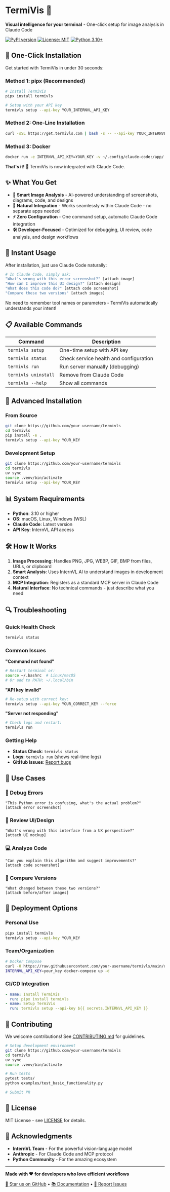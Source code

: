 # TermiVis 🚀

**Visual intelligence for your terminal** - One-click setup for image analysis in Claude Code

[![PyPI version](https://badge.fury.io/py/termivls.svg)](https://badge.fury.io/py/termivls)
[![License: MIT](https://img.shields.io/badge/License-MIT-yellow.svg)](https://opensource.org/licenses/MIT)
[![Python 3.10+](https://img.shields.io/badge/python-3.10+-blue.svg)](https://www.python.org/downloads/)

## 🎯 One-Click Installation

Get started with TermiVis in under 30 seconds:

### Method 1: pipx (Recommended)
```bash
# Install TermiVis
pipx install termivls

# Setup with your API key
termivls setup --api-key YOUR_INTERNVL_API_KEY
```

### Method 2: One-Line Installation
```bash
curl -sSL https://get.termivls.com | bash -s -- --api-key YOUR_INTERNVL_API_KEY
```

### Method 3: Docker
```bash
docker run -e INTERNVL_API_KEY=YOUR_KEY -v ~/.config/claude-code:/app/.claude-config termivls/termivls
```

**That's it!** 🎉 TermiVis is now integrated with Claude Code.

## ✨ What You Get

- **🧠 Smart Image Analysis** - AI-powered understanding of screenshots, diagrams, code, and designs
- **🔄 Natural Integration** - Works seamlessly within Claude Code - no separate apps needed
- **⚡ Zero Configuration** - One command setup, automatic Claude Code integration
- **🛠️ Developer-Focused** - Optimized for debugging, UI review, code analysis, and design workflows

## 🚀 Instant Usage

After installation, just use Claude Code naturally:

```bash
# In Claude Code, simply ask:
"What's wrong with this error screenshot?" [attach image]
"How can I improve this UI design?" [attach design]
"What does this code do?" [attach code screenshot]
"Compare these two versions" [attach images]
```

No need to remember tool names or parameters - TermiVis automatically understands your intent!

## 📋 Available Commands

| Command | Description |
|---------|-------------|
| `termivls setup` | One-time setup with API key |
| `termivls status` | Check service health and configuration |
| `termivls run` | Run server manually (debugging) |
| `termivls uninstall` | Remove from Claude Code |
| `termivls --help` | Show all commands |

## 🔧 Advanced Installation

### From Source
```bash
git clone https://github.com/your-username/termivls
cd termivls
pip install -e .
termivls setup --api-key YOUR_KEY
```

### Development Setup
```bash
git clone https://github.com/your-username/termivls
cd termivls
uv sync
source .venv/bin/activate
termivls setup --api-key YOUR_KEY
```

## 📊 System Requirements

- **Python**: 3.10 or higher
- **OS**: macOS, Linux, Windows (WSL)
- **Claude Code**: Latest version
- **API Key**: InternVL API access

## 🛠️ How It Works

1. **Image Processing**: Handles PNG, JPG, WEBP, GIF, BMP from files, URLs, or clipboard
2. **Smart Analysis**: Uses InternVL AI to understand images in development context
3. **MCP Integration**: Registers as a standard MCP server in Claude Code
4. **Natural Interface**: No technical commands - just describe what you need

## 🔍 Troubleshooting

### Quick Health Check
```bash
termivls status
```

### Common Issues

**"Command not found"**
```bash
# Restart terminal or:
source ~/.bashrc  # Linux/macOS
# Or add to PATH: ~/.local/bin
```

**"API key invalid"**
```bash
# Re-setup with correct key:
termivls setup --api-key YOUR_CORRECT_KEY --force
```

**"Server not responding"**
```bash
# Check logs and restart:
termivls run
```

### Getting Help
- **Status Check**: `termivls status`
- **Logs**: `termivls run` (shows real-time logs)
- **GitHub Issues**: [Report bugs](https://github.com/your-username/termivls/issues)

## 🎨 Use Cases

### 🐛 Debug Errors
```
"This Python error is confusing, what's the actual problem?"
[attach error screenshot]
```

### 🎨 Review UI/Design
```
"What's wrong with this interface from a UX perspective?"
[attach UI mockup]
```

### 💻 Analyze Code
```
"Can you explain this algorithm and suggest improvements?"
[attach code screenshot]
```

### 🔄 Compare Versions
```
"What changed between these two versions?"
[attach before/after images]
```

## 🚢 Deployment Options

### Personal Use
```bash
pipx install termivls
termivls setup --api-key YOUR_KEY
```

### Team/Organization
```bash
# Docker Compose
curl -O https://raw.githubusercontent.com/your-username/termivls/main/docker-compose.yml
INTERNVL_API_KEY=your_key docker-compose up -d
```

### CI/CD Integration
```yaml
- name: Install TermiVis
  run: pipx install termivls
- name: Setup TermiVis
  run: termivls setup --api-key ${{ secrets.INTERNVL_API_KEY }}
```

## 🤝 Contributing

We welcome contributions! See [CONTRIBUTING.md](CONTRIBUTING.md) for guidelines.

```bash
# Setup development environment
git clone https://github.com/your-username/termivls
cd termivls
uv sync
source .venv/bin/activate

# Run tests
pytest tests/
python examples/test_basic_functionality.py

# Submit PR
```

## 📄 License

MIT License - see [LICENSE](LICENSE) for details.

## 🙏 Acknowledgments

- **InternVL Team** - For the powerful vision-language model
- **Anthropic** - For Claude Code and MCP protocol
- **Python Community** - For the amazing ecosystem

---

**Made with ❤️ for developers who love efficient workflows**

[🌟 Star us on GitHub](https://github.com/your-username/termivls) • [📚 Documentation](https://github.com/your-username/termivls/wiki) • [🐛 Report Issues](https://github.com/your-username/termivls/issues)